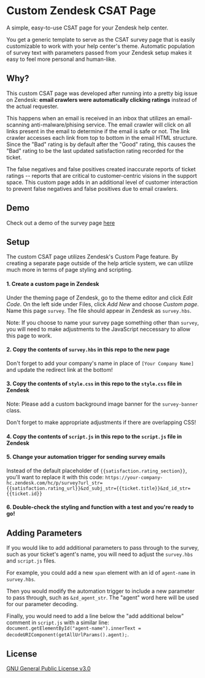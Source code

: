 # Custom Zendesk CSAT Page

A simple, easy-to-use CSAT page for your Zendesk help center.

You get a generic template to serve as the CSAT survey page that is easily customizable to work with your help center's theme. Automatic population of survey text with parameters passed from your Zendesk setup makes it easy to feel more personal and human-like.

## Why?

This custom CSAT page was developed after running into a pretty big issue on Zendesk: **email crawlers were automatically clicking ratings** instead of the actual requester.

This happens when an email is received in an inbox that utilizes an email-scanning anti-malware/phising service. The email crawler will click on all links present in the email to determine if the email is safe or not. The link crawler accesses each link from top to bottom in the email HTML structure. Since the "Bad" rating is by default after the "Good" rating, this causes the "Bad" rating to be the last updated satisfaction rating recorded for the ticket.

The false negatives and false positives created inaccurate reports of ticket ratings -- reports that are critical to customer-centric visions in the support space. This custom page adds in an additional level of customer interaction to prevent false negatives and false positives due to email crawlers.

## Demo

Check out a demo of the survey page [here](https://zeka-mashi.github.io/zendesk-csat-page/index.html?url_str=https://your-company-hc.zendesk.com/requests/12345/satisfaction/new/a1b2c3d4e5f6g7h8i9j0?locale=1&zd_subj_str=Test%20Ticket%20for%20csat%20survey&zd_id_str=12345)

## Setup

The custom CSAT page utilizes Zendesk's Custom Page feature. By creating a separate page outside of the help article system, we can utilize much more in terms of page styling and scripting.

#### 1. Create a custom page in Zendesk

Under the theming page of Zendesk, go to the theme editor and click _Edit Code_. On the left side under Files, click _Add New_ and choose _Custom page_. Name this page `survey`. The file should appear in Zendesk as `survey.hbs`.

Note: If you choose to name your survey page something other than `survey`, you will need to make adjustments to the JavaScript neccessary to allow this page to work.

#### 2. Copy the contents of `survey.hbs` in this repo to the new page

Don't forget to add your company's name in place of `[Your Company Name]` and update the redirect link at the bottom!

#### 3. Copy the contents of `style.css` in this repo to the `style.css` file in Zendesk

Note: Please add a custom background image banner for the `survey-banner` class.

Don't forget to make appropriate adjustments if there are overlapping CSS!

#### 4. Copy the contents of `script.js` in this repo to the `script.js` file in Zendesk

#### 5. Change your automation trigger for sending survey emails

Instead of the default placeholder of `{{satisfaction.rating_section}}`, you'll want to replace it with this code:
`https://your-company-hc.zendesk.com/hc/p/survey?url_str={{satisfaction.rating_url}}&zd_subj_str={{ticket.title}}&zd_id_str={{ticket.id}}`

#### 6. Double-check the styling and function with a test and you're ready to go!

## Adding Parameters

If you would like to add additional parameters to pass through to the survey, such as your ticket's agent's name, you will need to adjust the `survey.hbs` and `script.js` files.

For example, you could add a new `span` element with an id of `agent-name` in `survey.hbs`.

Then you would modify the automation trigger to include a new parameter to pass through, such as `&zd_agent_str`. The "agent" word here will be used for our parameter decoding.

Finally, you would need to add a line below the "add additional below" comment in `script.js` with a similar line:  
`document.getElementById("agent-name").innerText = decodeURIComponent(getAllUrlParams().agent);`.

## License

[GNU General Public License v3.0](https://github.com/zeka-mashi/zendesk-csat-page/blob/main/LICENSE)
